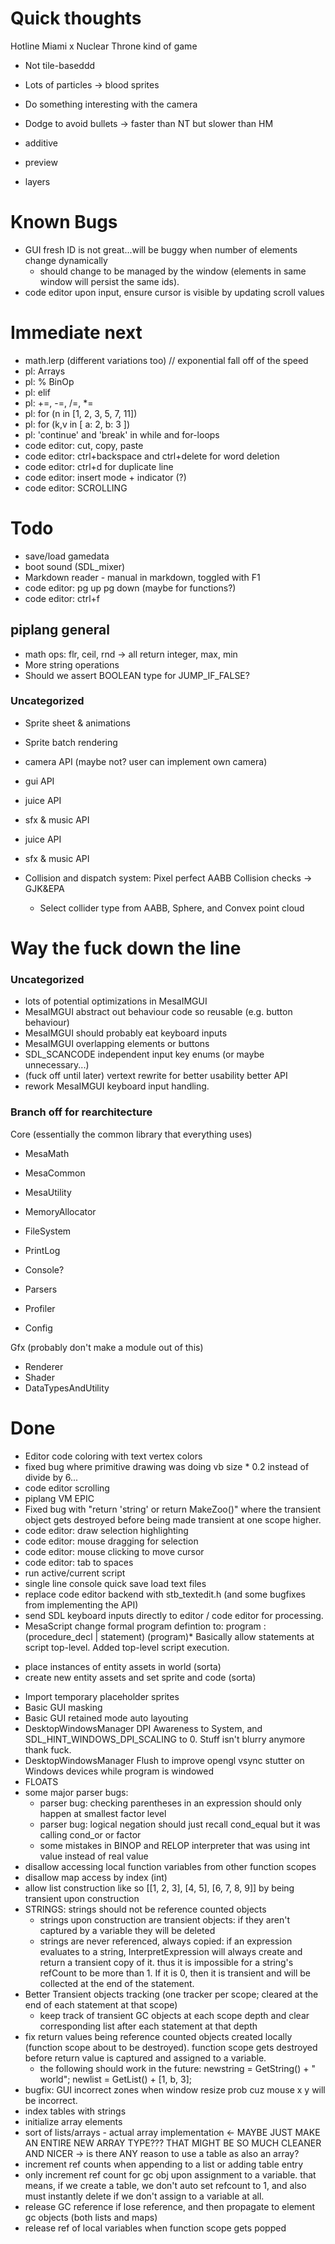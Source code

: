 # Quick thoughts

Hotline Miami x Nuclear Throne kind of game
- Not tile-baseddd
- Lots of particles -> blood sprites
- Do something interesting with the camera
- Dodge to avoid bullets -> faster than NT but slower than HM

- additive
- preview
- layers

# Known Bugs

- GUI fresh ID is not great...will be buggy when number of elements change dynamically
  - should change to be managed by the window (elements in same window will persist the same ids).
- code editor upon input, ensure cursor is visible by updating scroll values

# Immediate next

- math.lerp (different variations too) // exponential fall off of the speed
- pl: Arrays
- pl: % BinOp
- pl: elif
- pl: +=, -=, /=, *=
- pl: for (n in [1, 2, 3, 5, 7, 11])
- pl: for (k,v in [ a: 2, b: 3 ])
- pl: 'continue' and 'break' in while and for-loops
- code editor: cut, copy, paste
- code editor: ctrl+backspace and ctrl+delete for word deletion
- code editor: ctrl+d for duplicate line
- code editor: insert mode + indicator (?)
- code editor: SCROLLING

# Todo

- save/load gamedata
- boot sound (SDL_mixer)
- Markdown reader - manual in markdown, toggled with F1
- code editor: pg up pg down (maybe for functions?)
- code editor: ctrl+f

## piplang general
 - math ops: flr, ceil, rnd -> all return integer, max, min
 - More string operations
 - Should we assert BOOLEAN type for JUMP_IF_FALSE?

### Uncategorized

- Sprite sheet & animations
- Sprite batch rendering

- camera API (maybe not? user can implement own camera)
- gui API
- juice API
- sfx & music API
- juice API
- sfx & music API

- Collision and dispatch system: Pixel perfect AABB Collision checks -> GJK&EPA
  - Select collider type from AABB, Sphere, and Convex point cloud















# Way the fuck down the line
### Uncategorized
- lots of potential optimizations in MesaIMGUI
- MesaIMGUI abstract out behaviour code so reusable (e.g. button behaviour)
- MesaIMGUI should probably eat keyboard inputs
- MesaIMGUI overlapping elements or buttons
- SDL_SCANCODE independent input key enums (or maybe unnecessary...)
- (fuck off until later) vertext rewrite for better usability better API
- rework MesaIMGUI keyboard input handling. 

### Branch off for rearchitecture

Core (essentially the common library that everything uses)
- MesaMath
- MesaCommon
- MesaUtility
- MemoryAllocator
- FileSystem
- PrintLog
- Console?

- Parsers
- Profiler
- Config

Gfx (probably don't make a module out of this)
- Renderer
- Shader
- DataTypesAndUtility




# Done

- Editor code coloring with text vertex colors
- fixed bug where primitive drawing was doing vb size * 0.2 instead of divide by 6...
- code editor scrolling
- piplang VM EPIC
- Fixed bug with "return 'string' or return MakeZoo()" where the transient object gets destroyed before being made transient at one scope higher.
- code editor: draw selection highlighting
- code editor: mouse dragging for selection
- code editor: mouse clicking to move cursor
- code editor: tab to spaces
- run active/current script
- single line console quick save load text files
- replace code editor backend with stb_textedit.h (and some bugfixes from implementing the API)
- send SDL keyboard inputs directly to editor / code editor for processing.
- MesaScript change formal program defintion to: program : (procedure_decl | statement) (program)* Basically allow statements at script top-level. Added top-level script execution.
* place instances of entity assets in world (sorta)
* create new entity assets and set sprite and code (sorta)
- Import temporary placeholder sprites
- Basic GUI masking
- Basic GUI retained mode auto layouting
- DesktopWindowsManager DPI Awareness to System, and SDL_HINT_WINDOWS_DPI_SCALING to 0. Stuff isn't blurry anymore thank fuck.
- DesktopWindowsManager Flush to improve opengl vsync stutter on Windows devices while program is windowed
- FLOATS
- some major parser bugs:
  - parser bug: checking parentheses in an expression should only happen at smallest factor level
  - parser bug: logical negation should just recall cond_equal but it was calling cond_or or factor
  - some mistakes in BINOP and RELOP interpreter that was using int value instead of real value
- disallow accessing local function variables from other function scopes
- disallow map access by index (int)
- allow list construction like so [[1, 2, 3], [4, 5], [6, 7, 8, 9]] by being transient upon construction
- STRINGS: strings should not be reference counted objects
  - strings upon construction are transient objects: if they aren't captured by a variable they will be deleted
  - strings are never referenced, always copied: if an expression evaluates to a string, InterpretExpression will always create and return a transient copy of it. thus it is impossible for a string's refCount to be more than 1. If it is 0, then it is transient and will be collected at the end of the statement.
- Better Transient objects tracking (one tracker per scope; cleared at the end of each statement at that scope)
  - keep track of transient GC objects at each scope depth and clear corresponding list after each statement at that depth
- fix return values being reference counted objects created locally (function scope about to be destroyed). function scope gets destroyed before return value is captured and assigned to a variable.
  - the following should work in the future: newstring = GetString() + " world"; newlist = GetList() + [1, b, 3];
- bugfix: GUI incorrect zones when window resize prob cuz mouse x y will be incorrect.
- index tables with strings
- initialize array elements
- sort of lists/arrays - actual array implementation <- MAYBE JUST MAKE AN ENTIRE NEW ARRAY TYPE??? THAT MIGHT BE SO MUCH CLEANER AND NICER -> is there ANY reason to use a table as also an array?
- increment ref counts when appending to a list or adding table entry 
- only increment ref count for gc obj upon assignment to a variable. that means, if we create a table, we don't auto set refcount to 1, and also must instantly delete if we don't assign to a variable at all.
- release GC reference if lose reference, and then propagate to element gc objects (both lists and maps)
- release ref of local variables when function scope gets popped
